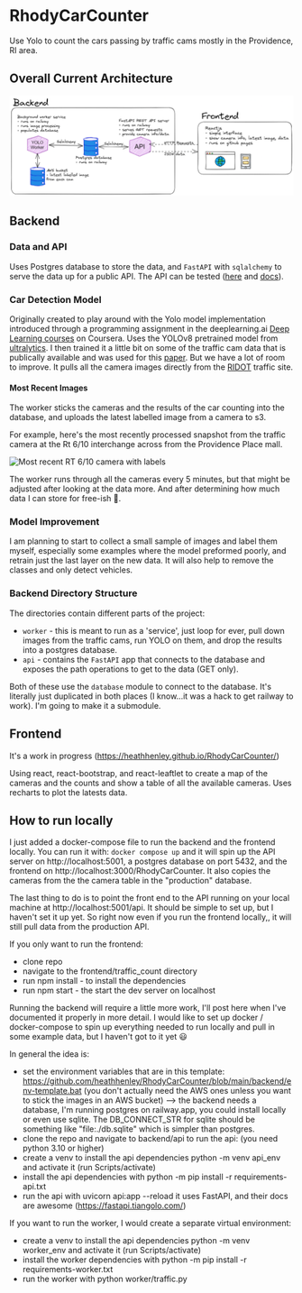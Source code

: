 # RhodyCarCounter
Use Yolo to count the cars passing by traffic cams mostly in the Providence, RI area. 

## Overall Current Architecture
![Current Architecture](/docs/img/traffic_app_setup.png "Current Architecture")

## Backend
### Data and API
Uses Postgres database to store the data, and `FastAPI` with `sqlalchemy` to serve the data up for a public API. The API can be tested ([here](https://rhodycarcounter-production.up.railway.app/api/cameras) and [docs](https://rhodycarcounter-production.up.railway.app/docs/)).

### Car Detection Model
Originally created to play around with the Yolo model implementation introduced
through a programming assignment in the deeplearning.ai [Deep Learning courses](https://www.deeplearning.ai/courses/deep-learning-specialization/) on Coursera. Uses the YOLOv8 pretrained model from [ultralytics](https://docs.ultralytics.com/). I then trained it a little bit on some of the traffic cam data that is publically available and was used for this [paper](https://proceedings.neurips.cc/paper/2019/file/ee389847678a3a9d1ce9e4ca69200d06-Paper.pdf). But we have a lot of room to improve. It pulls all the camera images directly from the [RIDOT](https://www.dot.ri.gov/travel/index.php) traffic site.

#### Most Recent Images
The worker sticks the cameras and the results of the car counting into the
database, and uploads the latest labelled image from a camera to s3.

For example, here's the most recently processed snapshot from the traffic camera at the Rt 6/10 interchange across from the Providence Place mall.

![Most recent RT 6/10 camera with labels](https://rhodycarcounter.s3.amazonaws.com/6_10+interchange.jpg?)

The worker runs through all the cameras every 5 minutes, but that might be adjusted after looking at the data more. And after determining how much data I can store for free-ish 🤣.

### Model Improvement
I am planning to start to collect a small sample of images and label them
myself, especially some examples where the model preformed poorly, and retrain
just the last layer on the new data. It will also help to remove the classes
and only detect vehicles.

### Backend Directory Structure
The directories contain different parts of the project:
- `worker` - this is meant to run as a 'service', just loop for ever,
pull down images from the traffic cams, run YOLO on them, and drop the results into a postgres database.
- `api` - contains the `FastAPI` app that connects to the database and exposes the path operations to get to the data (GET only).

Both of these use the `database` module to connect to the database. It's
literally just duplicated in both places (I know...it was a hack to get railway to work).
I'm going to make it a submodule.

## Frontend
It's a work in progress (https://heathhenley.github.io/RhodyCarCounter/)

Using react, react-bootstrap, and react-leaftlet to create a map of the cameras
and the counts and show a table of all the available cameras. Uses recharts to
plot the latests data.

## How to run locally

I just added a docker-compose file to run the backend and the frontend locally. You can run it with: `docker compose up` and it will spin up the API server on 
http://localhost:5001, a postgres database on port 5432, and the frontend on http://localhost:3000/RhodyCarCounter. It also copies the cameras from the the camera table in the "production" database. 

The last thing to do is to point the front end to the API running on your local machine at http://localhost:5001/api. It should be simple to set up, but I haven't set it up yet. So right now even if you run the frontend locally,, it will still pull data from the production API.

If you only want to run the frontend:

- clone repo
- navigate to the frontend/traffic_count directory
- run npm install - to install the dependencies
- run npm start - the start the dev server on localhost

Running the backend will require a little more work, I'll post here when I've documented it properly in more detail. I would like to set up docker / docker-compose to spin up everything needed to run locally and pull in some example data, but I haven't got to it yet 😃

In general the idea is:
- set the environment variables that are in this template: https://github.com/heathhenley/RhodyCarCounter/blob/main/backend/env-template.bat (you don't actually need the AWS ones unless you want to stick the images in an AWS bucket) --> the backend needs a database, I'm running postgres on railway.app, you could install locally or even use sqlite. The DB_CONNECT_STR for sqlite should be something like "file:./db.sqlite" which is simpler than postgres.
- clone the repo and navigate to backend/api
to run the api: (you need python 3.10 or higher)
- create a venv to install the api dependencies python -m venv api_env and activate it (run Scripts/activate)
- install the api dependencies with python -m pip install -r requirements-api.txt
- run the api with uvicorn api:app --reload
it uses FastAPI, and their docs are awesome (https://fastapi.tiangolo.com/)

If you want to run the worker, I would create a separate virtual environment:
- create a venv to install the api dependencies python -m venv worker_env and activate it (run Scripts/activate)
- install the worker dependencies with python -m pip install -r requirements-worker.txt
- run the worker with python worker/traffic.py